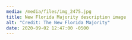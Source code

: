 ```yaml
---
media: /media/files/img_2475.jpg
title: New Florida Majority description image
alt: "Credit: The New Florida Majority"
date: 2020-09-02 12:47:00 -0500
---
```

